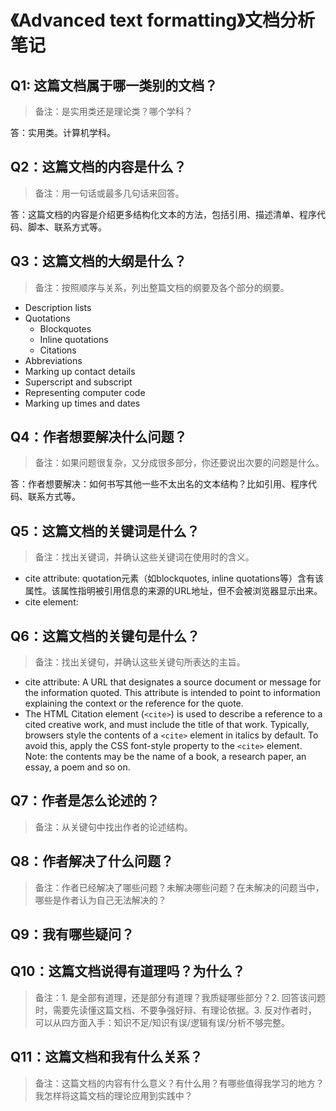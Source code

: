 # 《Advanced text formatting》文档分析笔记

## Q1: 这篇文档属于哪一类别的文档？

> 备注：是实用类还是理论类？哪个学科？

答：实用类。计算机学科。

## Q2：这篇文档的内容是什么？

> 备注：用一句话或最多几句话来回答。

答：这篇文档的内容是介绍更多结构化文本的方法，包括引用、描述清单、程序代码、脚本、联系方式等。

## Q3：这篇文档的大纲是什么？

> 备注：按照顺序与关系，列出整篇文档的纲要及各个部分的纲要。

- Description lists
- Quotations
  - Blockquotes
  - Inline quotations
  - Citations
- Abbreviations
- Marking up contact details
- Superscript and subscript
- Representing computer code
- Marking up times and dates

## Q4：作者想要解决什么问题？

> 备注：如果问题很复杂，又分成很多部分，你还要说出次要的问题是什么。

答：作者想要解决：如何书写其他一些不太出名的文本结构？比如引用、程序代码、联系方式等。

## Q5：这篇文档的关键词是什么？

> 备注：找出关键词，并确认这些关键词在使用时的含义。

- cite attribute: quotation元素（如blockquotes, inline quotations等）含有该属性。该属性指明被引用信息的来源的URL地址，但不会被浏览器显示出来。
- cite element:

## Q6：这篇文档的关键句是什么？

> 备注：找出关键句，并确认这些关键句所表达的主旨。

- cite attribute: A URL that designates a source document or message for the information quoted. This attribute is intended to point to information explaining the context or the reference for the quote.
- The HTML Citation element (`<cite>`) is used to describe a reference to a cited creative work, and must include the title of that work. Typically, browsers style the contents of a `<cite>` element in italics by default. To avoid this, apply the CSS font-style property to the `<cite>` element. Note: the contents may be the name of a book, a research paper, an essay, a poem and so on.

## Q7：作者是怎么论述的？

> 备注：从关键句中找出作者的论述结构。

## Q8：作者解决了什么问题？

> 备注：作者已经解决了哪些问题？未解决哪些问题？在未解决的问题当中，哪些是作者认为自己无法解决的？

## Q9：我有哪些疑问？

## Q10：这篇文档说得有道理吗？为什么？

> 备注：1. 是全部有道理，还是部分有道理？我质疑哪些部分？2. 回答该问题时，需要先读懂这篇文档、不要争强好辩、有理论依据。3. 反对作者时，可以从四方面入手：知识不足/知识有误/逻辑有误/分析不够完整。

## Q11：这篇文档和我有什么关系？

> 备注：这篇文档的内容有什么意义？有什么用？有哪些值得我学习的地方？我怎样将这篇文档的理论应用到实践中？

